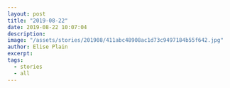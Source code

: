 ```yaml
---
layout: post
title: "2019-08-22"
date: 2019-08-22 10:07:04
description: 
image: "/assets/stories/201908/411abc48908ac1d73c9497184b55f642.jpg"
author: Elise Plain
excerpt: 
tags: 
  - stories
  - all
---
```



<p></p>
